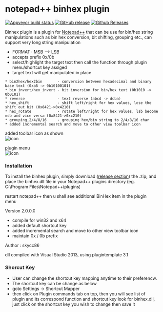 # notepad++ binhex plugin

[![Appveyor build status](https://ci.appveyor.com/api/projects/status/github/skycc86/npp_binhex_plugin?branch=master&svg=true)](https://github.com/skycc86/npp_binhex_plugin)
[![GitHub release](https://img.shields.io/github/release/skycc86/npp_binhex_plugin.svg)](https://github.com/bruderstein/nppPluginManager/releases)
[![Github Releases](https://img.shields.io/github/downloads/skycc86/npp_binhex_plugin/latest/total.svg)](https://github.com/skycc86/npp_binhex_plugin/releases)

Binhex plugin is a plugin for [Notepad++](https://github.com/notepad-plus-plus/notepad-plus-plus) that can be use for bin/hex string manipulations such as bin hex conversion, bit shifting, grouping etc., can support very long string manipulation


* FORMAT : MSB --> LSB
* accepts prefix 0x/0b
* select/highlight the target text then call the function through plugin menu/shortcut key assiged
* target text will get manipulated in place


```
* bin2hex/hex2bin       - conversion between hexadecimal and binary base text (0xa5 -> 0b10100101)
* bin_invert/hex_invert - bit inversion for bin/hex text (0b1010 -> 0b0101)
* reverse               - text reverse (abcd -> dcba)
* hex_shift             - shift left/right for hex values, lose the shift out bit (0x8421->0x4210)
* hex_rotate            - rotate left/right for hex values, lsb become msb and vice versa (0x8421->0xc210)
* grouping_2/4/8/16     - grouping hex/bin string to 2/4/8/16 char
* added incremental search and move to other view toolbar icon
```

added toolbar icon as shown<br/>
![icon](https://github.com/skycc86/npp_binhex_plugin/blob/master/toolbar.png)

plugin menu<br/>
![icon](https://github.com/skycc86/npp_binhex_plugin/blob/master/binhex.png)

### Installation
To install the binhex plugin, simply download ([release section](https://github.com/skycc86/npp_binhex_plugin/releases)) the .zip, and place the binhex.dll file in your Notepad++ plugins directory (eg. C:\Program Files\Notepad++\plugins)

restart notepad++ then u shall see additional BinHex item in the plugin menu

Version 2.0.0.0
* compile for win32 and x64
* added default shortcut key
* added incremental search and move to other view toolbar icon
* maintain 0x / 0b prefix

Author : skycc86

dll compiled with Visual Studio 2013, using plugintemplate 3.1

### Shorcut Key
* User can change the shortcut key mapping anytime to their preferencw.
* The shortcut key can be change as below
* goto Settings -> Shortcut Mapper
* then click on Plugin commands tab on top, then you will see list of plugin and its correspond function and shortcut key
look for binhex.dll, just click on the shortcut key you wish to change then save it
